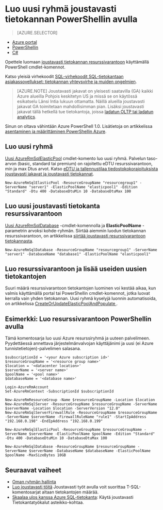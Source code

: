 <properties
    pageTitle="Luo uusi joustavasti tietokanta-varanto PowerShellin | Microsoft Azure"
    description="Opettele käyttämään PowerShell asteikko-kohtaa Azure SQL-tietokanta luomalla hallittavan useiden tietokantojen skaalattava joustavasti tietokannan varannon resursseja."
    services="sql-database"
    documentationCenter=""
    authors="srinia"
    manager="jhubbard"
    editor=""/>

<tags
    ms.service="sql-database"
    ms.devlang="NA"
    ms.topic="get-started-article"
    ms.tgt_pltfrm="powershell"
    ms.workload="data-management"
    ms.date="05/27/2016"
    ms.author="srinia"/>

# <a name="create-a-new-elastic-database-pool-with-powershell"></a>Luo uusi ryhmä joustavasti tietokannan PowerShellin avulla

> [AZURE.SELECTOR]
- [Azure portal](sql-database-elastic-pool-create-portal.md)
- [PowerShellin](sql-database-elastic-pool-create-powershell.md)
- [C#](sql-database-elastic-pool-create-csharp.md)


Opettele luomaan [joustavasti tietokannan resurssivarantoon](sql-database-elastic-pool.md) käyttämällä PowerShell cmdlet-komennot. 

Katso yleisiä virhekoodit [SQL-virhekoodit SQL-tietokantaan asiakassovellukset: tietokannan yhteysvirhe ja muiden ongelmien](sql-database-develop-error-messages.md).

> [AZURE.NOTE] Joustavasti jakavat on yleisesti saatavilla (GA) kaikki Azure alueilla Pohjois keskitetyn US ja missä se on käytössä esikatselu Länsi Intia lukuun ottamatta.  Näillä alueilla joustavasti jakavat GA toimitetaan mahdollisimman pian. Lisäksi joustavasti jakavat tällä hetkellä tue tietokantoja, joissa [ladatun OLTP tai ladatun analytics](sql-database-in-memory.md).


Sinun on oltava vähintään Azure PowerShell 1.0. Lisätietoja on artikkelissa [asentaminen ja määrittäminen PowerShellin Azure](../powershell-install-configure.md).

## <a name="create-a-new-pool"></a>Luo uusi ryhmä

[Uusi AzureRmSqlElasticPool](https://msdn.microsoft.com/library/azure/mt619378.aspx) cmdlet-komento luo uusi ryhmä. Palvelun taso-arvon (basic, standard tai premium) on rajoitettu eDTU resurssivarantoon, min ja max Dtus arvot. Katso [eDTU ja tallennustilaa tiedostokokorajoituksista joustavasti jakavat ja joustavasti tietokannat](sql-database-elastic-pool.md#eDTU-and-storage-limits-for-elastic-pools-and-elastic-databases).

    New-AzureRmSqlElasticPool -ResourceGroupName "resourcegroup1" -ServerName "server1" -ElasticPoolName "elasticpool1" -Edition "Standard" -Dtu 400 -DatabaseDtuMin 10 -DatabaseDtuMax 100


## <a name="create-a-new-elastic-database-in-a-pool"></a>Luo uusi joustavasti tietokanta resurssivarantoon

[Uusi AzureRmSqlDatabase](https://msdn.microsoft.com/library/azure/mt619339.aspx) -cmdlet-komennolla ja **ElasticPoolName** -parametrin arvoksi kohde-ryhmän. Siirtää aiemmin luodun tietokannan resurssivarantoon, on artikkelissa [siirtää joustavasti resurssivarantoon tietokannasta](sql-database-elastic-pool-manage-powershell.md#Move-a-database-into-an-elastic-pool).

    New-AzureRmSqlDatabase -ResourceGroupName "resourcegroup1" -ServerName "server1" -DatabaseName "database1" -ElasticPoolName "elasticpool1"

## <a name="create-a-pool-and-populate-it-with-multiple-new-databases"></a>Luo resurssivarantoon ja lisää useiden uusien tietokantojen 

Suuri määrä resurssivarantoon tietokantojen luominen voi kestää aikaa, kun valmis käyttämällä portal tai PowerShellin cmdlet-komennot, jotka luovat kerralla vain yhden tietokannan. Uusi ryhmä kyselyjä luonnin automatisoida, on artikkelissa [CreateOrUpdateElasticPoolAndPopulate ](https://gist.github.com/billgib/d80c7687b17355d3c2ec8042323819ae).   

## <a name="example-create-a-pool-using-powershell"></a>Esimerkki: Luo resurssivarantoon PowerShellin avulla 

Tämä komentosarja luo uusi Azure resurssiryhmä ja uuteen palvelimeen. Pyydettäessä annettava järjestelmänvalvojan käyttäjänimi ja uusi (ei Azure tunnistetietojen)-palvelimen salasana.

    $subscriptionId = '<your Azure subscription id>'
    $resourceGroupName = '<resource group name>'
    $location = '<datacenter location>'
    $serverName = '<server name>'
    $poolName = '<pool name>'
    $databaseName = '<database name>'

    Login-AzureRmAccount
    Set-AzureRmContext -SubscriptionId $subscriptionId

    New-AzureRmResourceGroup -Name $resourceGroupName -Location $location
    New-AzureRmSqlServer -ResourceGroupName $resourceGroupName -ServerName $serverName -Location $location -ServerVersion "12.0"
    New-AzureRmSqlServerFirewallRule -ResourceGroupName $resourceGroupName -ServerName $serverName -FirewallRuleName "rule1" -StartIpAddress "192.168.0.198" -EndIpAddress "192.168.0.199"

    New-AzureRmSqlElasticPool -ResourceGroupName $resourceGroupName -ServerName $serverName -ElasticPoolName $poolName -Edition "Standard" -Dtu 400 -DatabaseDtuMin 10 -DatabaseDtuMax 100

    New-AzureRmSqlDatabase -ResourceGroupName $resourceGroupName -ServerName $serverName -DatabaseName $databaseName -ElasticPoolName $poolName -MaxSizeBytes 10GB



## <a name="next-steps"></a>Seuraavat vaiheet

- [Oman ryhmän hallinta](sql-database-elastic-pool-manage-powershell.md)
- [Luo joustavasti töitä](sql-database-elastic-jobs-overview.md) Joustavasti työt avulla voit suorittaa T-SQL-komentosarjat altaan tietokantojen määrää.
- [Skaalaa ulos kanssa Azure SQL-tietokanta](sql-database-elastic-scale-introduction.md): Käytä joustavasti Tietokantatyökalut asteikko-kohtaa.

